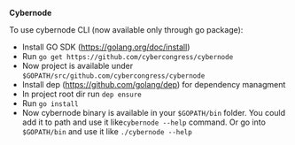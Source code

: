 **Cybernode**

To use cybernode CLI (now available only through go package):

- Install GO SDK (https://golang.org/doc/install)
- Run `go get https://github.com/cybercongress/cybernode`
- Now project is available under `$GOPATH/src/github.com/cybercongress/cybernode`
- Install dep (https://github.com/golang/dep) for dependency managment
- In project root dir run `dep ensure`
- Run `go install`
- Now cybernode binary is available in your `$GOPATH/bin` folder. You could add it to path and use it like`cybernode --help` command.
 Or go into `$GOPATH/bin` and use it like `./cybernode --help`
